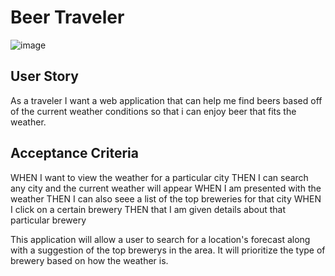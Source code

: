 # Beer Traveler

![image](https://user-images.githubusercontent.com/125073452/228700569-eeda2d9e-4d0b-4a3a-bad5-39d6e473afff.png)

## User Story
As a traveler I want a web application that can help me find beers based off of the current weather conditions so that i can enjoy beer that fits the weather.

## Acceptance Criteria
WHEN I want to view the weather for a particular city
THEN I can search any city and the current weather will appear
WHEN I am presented with the weather 
THEN I can also seee a list of the top breweries for that city
WHEN I click on a certain brewery 
THEN that I am given details about that particular brewery

This application will allow a user to search for a location's forecast along with a suggestion of the top brewerys in the area. It will prioritize 
the type of brewery based on how the weather is.



